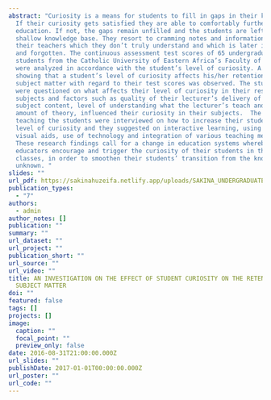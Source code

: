 ```yaml
---
abstract: "Curiosity is a means for students to fill in gaps in their knowledge.
  If their curiosity gets satisfied they are able to comfortably further their
  education. If not, the gaps remain unfilled and the students are left with a
  shallow knowledge base. They resort to cramming notes and information given by
  their teachers which they don’t truly understand and which is later ignored
  and forgotten. The continuous assessment test scores of 65 undergraduate
  students from the Catholic University of Eastern Africa’s Faculty of Education
  were analyzed in accordance with the student’s level of curiosity. A trend
  showing that a student’s level of curiosity affects his/her retention of
  subject matter with regard to their test scores was observed. The students
  were questioned on what affects their level of curiosity in their respective
  subjects and factors such as quality of their lecturer’s delivery of the
  subject content, level of understanding what the lecturer’s teach and the
  amount of theory, influenced their curiosity in their subjects.  The lecturers
  teaching the students were interviewed on how to increase their students’
  level of curiosity and they suggested on interactive learning, using audio and
  visual aids, use of technology and integration of various teaching methods.
  These research findings call for a change in education systems whereby
  educators encourage and trigger the curiosity of their students in their
  classes, in order to smoothen their students’ transition from the known to the
  unknown. "
slides: ""
url_pdf: https://sakinahuzeifa.netlify.app/uploads/SAKINA_UNDERGRADUATE_RESEARCH_PROJECT.pdf
publication_types:
  - "7"
authors:
  - admin
author_notes: []
publication: ""
summary: ""
url_dataset: ""
url_project: ""
publication_short: ""
url_source: ""
url_video: ""
title: AN INVESTIGATION ON THE EFFECT OF STUDENT CURIOSITY ON THE RETENTION OF
  SUBJECT MATTER
doi: ""
featured: false
tags: []
projects: []
image:
  caption: ""
  focal_point: ""
  preview_only: false
date: 2016-08-31T21:00:00.000Z
url_slides: ""
publishDate: 2017-01-01T00:00:00.000Z
url_poster: ""
url_code: ""
---
```

